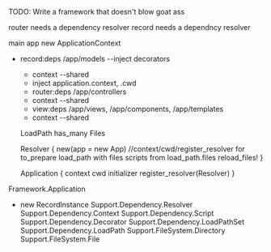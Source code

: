 TODO: Write a framework that doesn't blow goat ass

router needs a dependency resolver
record needs a dependncy resolver

main app
new ApplicationContext
- record:deps /app/models --inject decorators
  * context --shared
  * inject application.context, .cwd
  - router:deps /app/controllers
  * context --shared
  - view:deps /app/views, /app/components, /app/templates
  * context  --shared

  LoadPath
  has_many Files

  Resolver {
  new(app = new App) //context/cwd/register_resolver for to_prepare
    load_path with files
    scripts from load_path.files
    reload_files!
  }

  Application {
  context
  cwd
  initializer
  register_resolver(Resolver)
  }

Framework.Application
  - new RecordInstance
Support.Dependency.Resolver
Support.Dependency.Context
Support.Dependency.Script
Support.Dependency.Decorator
Support.Dependency.LoadPathSet
Support.Dependency.LoadPath
Support.FileSystem.Directory
Support.FileSystem.File
